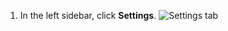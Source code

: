 1. In the left sidebar, click **Settings**.
   ![Settings tab](/assets/images/help/sponsors/settings-tab.png)
